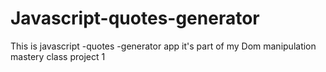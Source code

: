# Javascript-quotes-generator
This is javascript -quotes -generator app it's part of my Dom manipulation mastery class project 1
